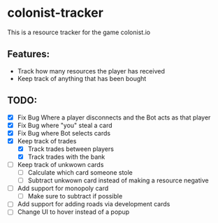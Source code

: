 # colonist-tracker
This is a resource tracker for the game colonist.io

## Features:
- Track how many resources the player has received
- Keep track of anything that has been bought

## TODO:
- [x] Fix Bug Where a player disconnects and the Bot acts as that player
- [x] Fix Bug where "you" steal a card
- [x] Fix Bug where Bot selects cards
- [x] Keep track of trades 
    - [x] Track trades between players
    - [x] Track trades with the bank
- [ ] Keep track of unkwown cards
    - [ ] Calculate which card someone stole
    - [ ] Subtract unkwown card instead of making a resource negative
- [ ] Add support for monopoly card
    - [ ] Make sure to subtract if possible
- [ ] Add support for adding roads via development cards
- [ ] Change UI to hover instead of a popup